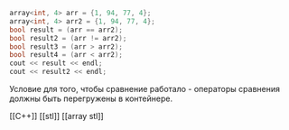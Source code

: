 ```c++
array<int, 4> arr = {1, 94, 77, 4};
array<int, 4> arr2 = {1, 94, 77, 4};
bool result = (arr == arr2);
bool result2 = (arr != arr2);
bool result3 = (arr > arr2);
bool result4 = (arr < arr2);
cout << result << endl;
cout << result2 << endl;
```

Условие для того, чтобы сравнение работало - операторы сравнения должны быть перегружены в контейнере.

[[C++]] [[stl]] [[array stl]]